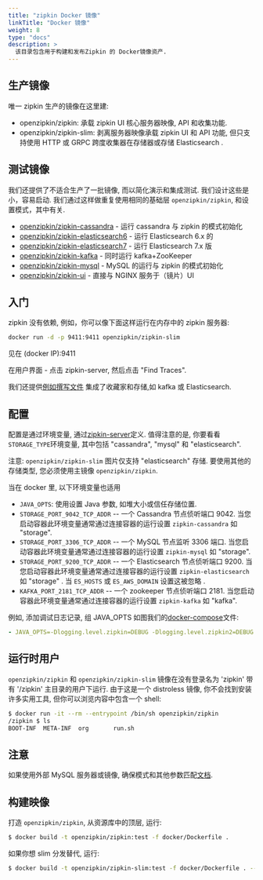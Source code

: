 ```yaml
---
title: "zipkin Docker 镜像"
linkTitle: "Docker 镜像"
weight: 8
type: "docs"
description: >
  该目录包含用于构建和发布Zipkin 的 Docker镜像资产.
---
```


## 生产镜像

唯一 zipkin 生产的镜像在这里建:

- openzipkin/zipkin: 承载 zipkin UI 核心服务器映像, API 和收集功能.
- openzipkin/zipkin-slim: 剥离服务器映像承载 zipkin UI 和 API 功能, 但只支持使用 HTTP 或 GRPC 跨度收集器在存储器或存储 Elasticsearch .

## 测试镜像

我们还提供了不适合生产了一批镜像, 而以简化演示和集成测试.
我们设计这些是小，容易启动.
我们通过这样做重复使用相同的基础层 `openzipkin/zipkin`, 和设置模式，其中有关.

- [openzipkin/zipkin-cassandra](storage/cassandra/README.md) - 运行 cassandra 与 zipkin 的模式初始化
- [openzipkin/zipkin-elasticsearch6](storage/elasticsearch6/README.md) - 运行 Elasticsearch 6.x 的
- [openzipkin/zipkin-elasticsearch7](storage/elasticsearch7/README.md) - 运行 Elasticsearch 7.x 版
- [openzipkin/zipkin-kafka](collector/kafka/README.md) - 同时运行 kafka+ZooKeeper
- [openzipkin/zipkin-mysql](storage/mysql/README.md) - MySQL 的运行与 zipkin 的模式初始化
- [openzipkin/zipkin-ui](lens/README.md) - 直接与 NGINX 服务于（镜片）UI

## 入门

zipkin 没有依赖, 例如，你可以像下面这样运行在内存中的 zipkin 服务器:

```sh
docker run -d -p 9411:9411 openzipkin/zipkin-slim
```

见在 (docker IP):9411

在用户界面 - 点击 zipkin-server, 然后点击 "Find Traces".

我们还提供[例如撰写文件](examples/README.md) 集成了收藏家和存储,如 kafka 或 Elasticsearch.

## 配置

配置是通过环境变量, 通过[zipkin-server](https://github.com/openzipkin/zipkin/blob/master/zipkin-server/README.md)定义.
值得注意的是, 你要看看`STORAGE_TYPE`环境变量, 其中包括 "cassandra", "mysql" 和 "elasticsearch".

注意: `openzipkin/zipkin-slim` 图片仅支持 "elasticsearch" 存储.
要使用其他的存储类型, 您必须使用主镜像 `openzipkin/zipkin`.

当在 docker 里, 以下环境变量也适用

- `JAVA_OPTS`: 使用设置 Java 参数, 如堆大小或信任存储位置.
- `STORAGE_PORT_9042_TCP_ADDR` -- 一个 Cassandra 节点侦听端口 9042.
  当您启动容器此环境变量通常通过连接容器的运行设置 `zipkin-cassandra` 如 "storage".
- `STORAGE_PORT_3306_TCP_ADDR` -- 一个 MySQL 节点监听 3306 端口.
  当您启动容器此环境变量通常通过连接容器的运行设置 `zipkin-mysql` 如 "storage".
- `STORAGE_PORT_9200_TCP_ADDR` -- 一个 Elasticsearch 节点侦听端口 9200.
  当您启动容器此环境变量通常通过连接容器的运行设置 `zipkin-elasticsearch` 如 "storage" .
  当 `ES_HOSTS` 或 `ES_AWS_DOMAIN` 设置这被忽略 .
- `KAFKA_PORT_2181_TCP_ADDR` -- 一个 zookeeper 节点侦听端口 2181.
  当您启动容器此环境变量通常通过连接容器的运行设置 `zipkin-kafka` 如 "kafka".

例如, 添加调试日志记录, 组 JAVA_OPTS 如图我们的[docker-compose](docker-compose.yml)文件:

```yaml
- JAVA_OPTS=-Dlogging.level.zipkin=DEBUG -Dlogging.level.zipkin2=DEBUG
```

## 运行时用户

`openzipkin/zipkin` 和 `openzipkin/zipkin-slim` 镜像在没有登录名为 'zipkin' 带有 '/zipkin' 主目录的用户下运行.
由于这是一个 distroless 镜像, 你不会找到安装许多实用工具, 但你可以浏览内容中包含一个 shell:

```bash
$ docker run -it --rm --entrypoint /bin/sh openzipkin/zipkin
/zipkin $ ls
BOOT-INF  META-INF  org       run.sh
```

## 注意

如果使用外部 MySQL 服务器或镜像, 确保模式和其他参数匹配[文档](https://github.com/openzipkin/zipkin/tree/master/zipkin-storage/mysql-v1#applying-the-schema).

## 构建映像

打造 `openzipkin/zipkin`, 从资源库中的顶层, 运行:

```bash
$ docker build -t openzipkin/zipkin:test -f docker/Dockerfile .
```

如果你想 slim 分发替代, 运行:

```bash
$ docker build -t openzipkin/zipkin-slim:test -f docker/Dockerfile . --target zipkin-slim
```
